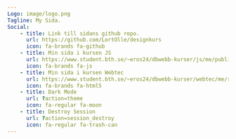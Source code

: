 ```yaml
---
Logo: image/logo.png
Tagline: My Sida.
Social:
    - title: Link till sidans github repo.
      url: https://github.com/LortOlle/designkurs
      icon: fa-brands fa-github
    - title: Min sida i kursen JS
      url: https://www.student.bth.se/~eros24/dbwebb-kurser/js/me/public/
      icon: fa-brands fa-js
    - title: Min sida i kursen Webtec
      url: https://www.student.bth.se/~eros24/dbwebb-kurser/webtec/me/report/public/me.php
      icon: fa-brands fa-html5
    - title: Dark Mode
      url: ?action=theme
      icon: fa-regular fa-moon
    - title: Destroy Session
      url: ?action=session_destroy
      icon: fa-regular fa-trash-can
---
```

